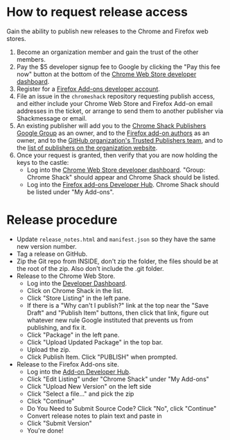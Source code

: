 # How to request release access

Gain the ability to publish new releases to the Chrome and Firefox web stores.

1. Become an organization member and gain the trust of the other members.
1. Pay the $5 developer signup fee to Google by clicking the "Pay this fee now" button at the bottom of the [Chrome Web Store developer dashboard](https://chrome.google.com/webstore/developer/dashboard).
1. Register for a [Firefox Add-ons developer account](https://addons.mozilla.org/en-US/developers/).
1. File an issue in the `chromeshack` repository requesting publish access, and either include your Chrome Web Store and Firefox Add-on email addresses in the ticket, or arrange to send them to another publisher via Shackmessage or email.
1. An existing publisher will add you to the [Chrome Shack Publishers Google Group](https://groups.google.com/forum/#!forum/chrome-shack-publishers) as an owner, and to the [Firefox add-on authors](https://addons.mozilla.org/en-US/developers/addon/chromeshack/ownership) as an owner, and to the [GitHub organization's Trusted Publishers team](https://github.com/orgs/latestchatty/teams/trusted-publishers), and to the [list of publishers on the organization website](https://github.com/latestchatty/latestchatty.github.io/blob/master/index.md).
1. Once your request is granted, then verify that you are now holding the keys to the castle:
    - Log into the  [Chrome Web Store developer dashboard](https://chrome.google.com/webstore/developer/dashboard).  "Group: Chrome Shack" should appear and Chrome Shack should be listed.
    - Log into the [Firefox add-ons Developer Hub](https://addons.mozilla.org/en-US/developers/).  Chrome Shack should be listed under "My Add-ons".

# Release procedure

- Update `release_notes.html` and `manifest.json` so they have the same new version number.
- Tag a release on GitHub.
- Zip the Git repo from INSIDE, don't zip the folder, the files should be at the root of the zip.  Also don't include the .git folder.
- Release to the Chrome Web Store.
    - Log into the [Developer Dashboard](https://chrome.google.com/u/2/webstore/devconsole/).
    - Click on Chrome Shack in the list.
    - Click "Store Listing" in the left pane.
    - If there is a "Why can't I publish?" link at the top near the "Save Draft" and "Publish Item" buttons, then click that link, figure out whatever new rule Google instituted that prevents us from publishing, and fix it.
    - Click "Package" in the left pane.
    - Click "Upload Updated Package" in the top bar.
    - Upload the zip.
    - Click Publish Item.  Click "PUBLISH" when prompted.
- Release to the Firefox Add-ons site.
    - Log into the [Add-on Developer Hub](https://addons.mozilla.org/en-US/developers/).
    - Click "Edit Listing" under "Chrome Shack" under "My Add-ons"
    - Click "Upload New Version" on the left side
    - Click "Select a file..." and pick the zip
    - Click "Continue"
    - Do You Need to Submit Source Code?  Click "No", click "Continue"
    - Convert release notes to plain text and paste in
    - Click "Submit Version"
    - You're done!




